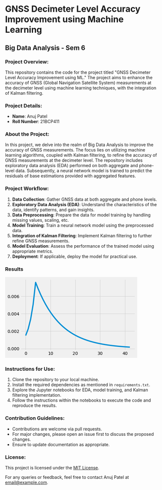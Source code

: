 # GNSS Decimeter Level Accuracy Improvement using Machine Learning

## Big Data Analysis - Sem 6

### Project Overview:
This repository contains the code for the project titled "GNSS Decimeter Level Accuracy Improvement using ML." The project aims to enhance the accuracy of GNSS (Global Navigation Satellite System) measurements at the decimeter level using machine learning techniques, with the integration of Kalman filtering.

### Project Details:
- **Name**: Anuj Patel
- **Roll Number**: 21BCP411

### About the Project:
In this project, we delve into the realm of Big Data Analysis to improve the accuracy of GNSS measurements. The focus lies on utilizing machine learning algorithms, coupled with Kalman filtering, to refine the accuracy of GNSS measurements at the decimeter level. The repository includes exploratory data analysis (EDA) performed on both aggregate and phone-level data. Subsequently, a neural network model is trained to predict the residuals of base estimations provided with aggregated features.

### Project Workflow:
1. **Data Collection**: Gather GNSS data at both aggregate and phone levels.
2. **Exploratory Data Analysis (EDA)**: Understand the characteristics of the data, identify patterns, and gain insights.
3. **Data Preprocessing**: Prepare the data for model training by handling missing values, scaling, etc.
4. **Model Training**: Train a neural network model using the preprocessed data.
5. **Integration of Kalman Filtering**: Implement Kalman filtering to further refine GNSS measurements.
6. **Model Evaluation**: Assess the performance of the trained model using appropriate metrics.
7. **Deployment**: If applicable, deploy the model for practical use.

### Results 
![GNSS Model Results](results.png)

### Instructions for Use:
1. Clone the repository to your local machine.
2. Install the required dependencies as mentioned in `requirements.txt`.
3. Explore the Jupyter notebooks for EDA, model training, and Kalman filtering implementation.
4. Follow the instructions within the notebooks to execute the code and reproduce the results.

### Contribution Guidelines:
- Contributions are welcome via pull requests.
- For major changes, please open an issue first to discuss the proposed changes.
- Ensure to update documentation as appropriate.

### License:
This project is licensed under the [MIT License](LICENSE).

For any queries or feedback, feel free to contact Anuj Patel at [email@example.com](mailto:email@example.com).


